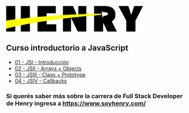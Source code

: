 <img  src='./logo.png' height='70px'>

## Curso introductorio a JavaScript

* [01 - JSI - Introducción](./01-JSI)
* [02 - JSII - Arrays + Objects](./02-JSII)
* [03 - JSIII - Class + Prototype](./03-JSIII)
* [04 - JSIV - Callbacks](./04-JSIV)

### Si querés saber más sobre la carrera de Full Stack Developer de Henry ingresa a https://www.soyhenry.com/